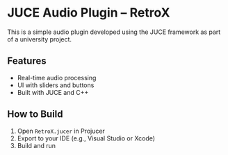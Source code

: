# JUCE Audio Plugin –  RetroX

This is a simple audio plugin developed using the JUCE framework as part of a university project.

## Features
- Real-time audio processing
- UI with sliders and buttons
- Built with JUCE and C++

## How to Build
1. Open `RetroX.jucer` in Projucer
2. Export to your IDE (e.g., Visual Studio or Xcode)
3. Build and run
